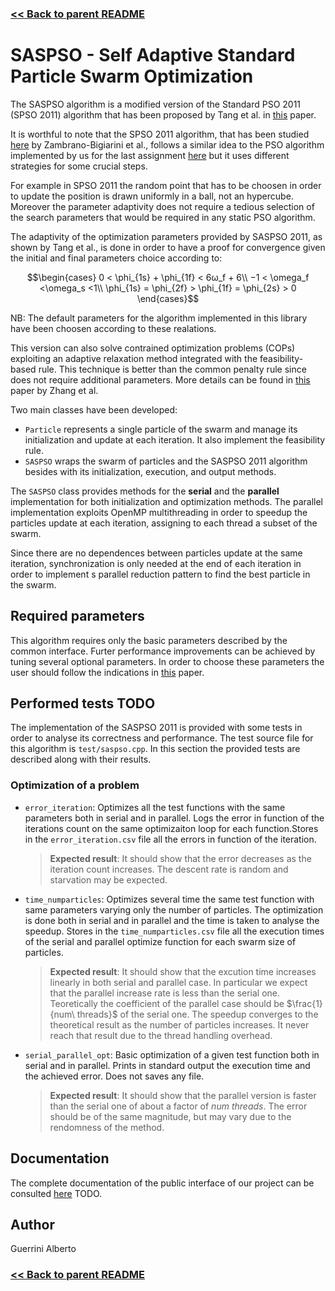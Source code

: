 ### [<< Back to parent README](../../README.md)

# SASPSO - Self Adaptive Standard Particle Swarm Optimization
The SASPSO algorithm is a modified version of the Standard PSO 2011 (SPSO 2011) algorithm that has been proposed by Tang et al. in [this](http://dx.doi.org/10.1155/2016/8627083) paper.

It is worthful to note that the SPSO 2011 algorithm, that has been studied [here](https://ieeexplore.ieee.org/document/6557848) by Zambrano-Bigiarini et al., follows a similar idea
to the PSO algorithm implemented by us for the last assignment [here](https://github.com/AMSC22-23/PSO-marzo-santarsiero-guerrini) but it uses different strategies for some crucial steps.

For example in SPSO 2011 the random point that has to be choosen in order to update the position is drawn uniformly in a ball, not an hypercube. Moreover the parameter adaptivity does not require a tedious selection of the search parameters that would be required in any static PSO algorithm.

The adaptivity of the optimization parameters provided by SASPSO 2011, as shown by Tang et al., is done in order to have a proof for convergence given the initial and final parameters choice according to:

$$\begin{cases}
0 < \phi_{1s} + \phi_{1f} < 6ω_f + 6\\
−1 < \omega_f <\omega_s <1\\
\phi_{1s} = \phi_{2f} > \phi_{1f} = \phi_{2s} > 0
\end{cases}$$

NB: The default parameters for the algorithm implemented in this library have been choosen according to these realations.

This version can also solve contrained optimization problems (COPs) exploiting an adaptive relaxation method integrated with the feasibility-based rule.
This technique is better than the common penalty rule since does not require additional parameters. More details can be found in [this](https://doi.org/10.1016/j.compchemeng.2011.09.018) paper by Zhang et al.

Two main classes have been developed:
- `Particle` represents a single particle of the swarm and manage its initialization and update at each iteration. It also implement the feasibility rule.
- `SASPSO` wraps the swarm of particles and the SASPSO 2011 algorithm besides with its initialization, execution, and output methods. 

The `SASPSO` class provides methods for the **serial** and the **parallel** implementation for both initialization and optimization methods.
The parallel implementation exploits OpenMP multithreading in order to speedup the particles update at each iteration, assigning to each thread a subset of the swarm.

Since there are no dependences between particles update at the same iteration, synchronization is only needed at the end of each iteration in order to implement s parallel reduction pattern
to find the best particle in the swarm.

## Required parameters
This algorithm requires only the basic parameters described by the common interface. Furter performance improvements can be achieved by tuning several optional parameters. In order to choose these
parameters the user should follow the indications in [this](http://dx.doi.org/10.1155/2016/8627083) paper.

## Performed tests TODO
The implementation of the SASPSO 2011 is provided with some tests in order to analyse its correctness and performance. The test source file for this algorithm is ```test/saspso.cpp```.
In this section the provided tests are described along with their results.
### Optimization of a problem
- `error_iteration`: Optimizes all the test functions with the same parameters both in serial and in parallel. Logs the error in function of the iterations count on the same optimizaiton loop for each function.Stores in the `error_iteration.csv` file all the errors in function of the iteration.
  > **Expected result**: It should show that the error decreases as the iteration count increases. The descent rate is random and starvation may be expected.

- `time_numparticles`: Optimizes several time the same test function with same parameters varying only the number of particles. The optimization is done both in serial and in parallel and the time is taken to analyse the speedup. Stores in the `time_numparticles.csv` file all the execution times of the serial and parallel optimize function for each swarm size of particles.
  > **Expected result**: It should show that the excution time increases linearly in both serial and parallel case. In particular we expect that the parallel increase rate is less than 
  the serial one. Teoretically the coefficient of the parallel case should be $\frac{1}{num\ threads}$ of the serial one. The speedup converges to the theoretical result as the number 
  of particles increases. It never reach that result due to the thread handling overhead.

- `serial_parallel_opt`: Basic optimization of a given test function both in serial and in parallel. Prints in standard output the execution time and the achieved error. Does not saves any file.
  > **Expected result**: It should show that the parallel version is faster than the serial one of about a factor of $num\ threads$. The error should be of the same magnitude, but may 
  vary due to the rendomness of the method.

## Documentation
The complete documentation of the public interface of our project can be consulted [here]() TODO.

## Author
Guerrini Alberto

### [<< Back to parent README](../../README.md)
